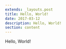 ```yaml
---
extends: _layouts.post
title: Hello, World!
date: 2017-03-12
description: Hello, World!
section: content
---
```


Hello, World!
